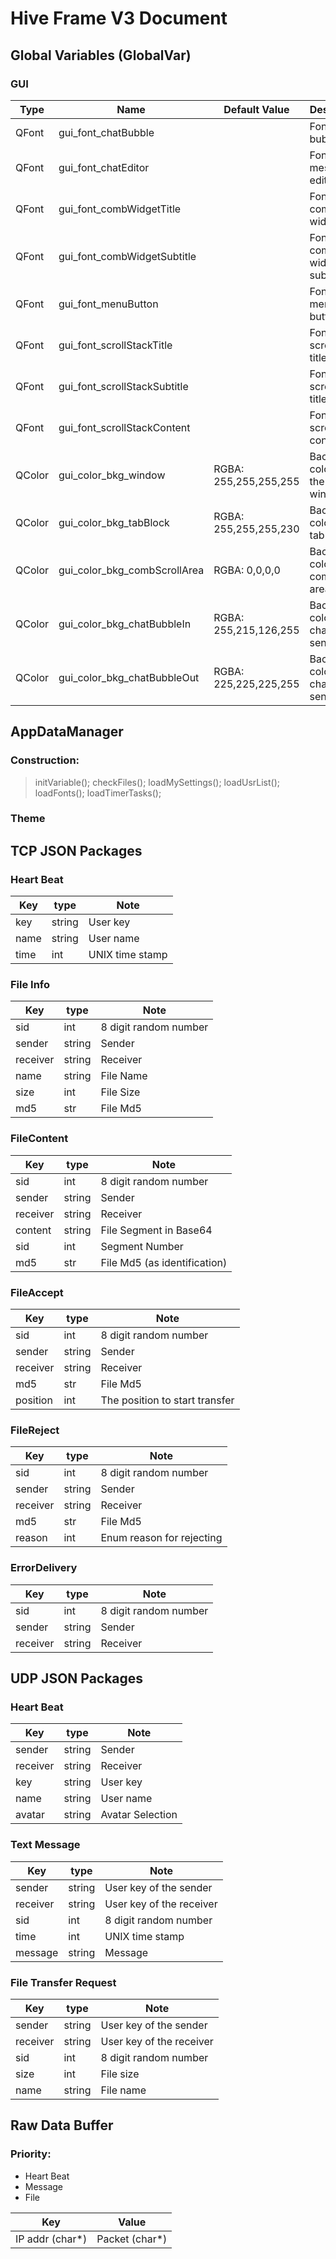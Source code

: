 # Hive Frame V3 Document
## Global Variables (GlobalVar)
### GUI

Type | Name | Default Value | Description
------- | ------- | ------- | -------
QFont | gui_font_chatBubble |  | Font in chat bubble
QFont | gui_font_chatEditor |  | Font in message editor
QFont | gui_font_combWidgetTitle |  | Font in comb widget title
QFont | gui_font_combWidgetSubtitle |  | Font in comb widget subtitle
QFont | gui_font_menuButton |  | Font in menu button
QFont | gui_font_scrollStackTitle |  | Font in scroll stack title
QFont | gui_font_scrollStackSubtitle |  | Font in scroll stack title
QFont | gui_font_scrollStackContent |  | Font in scroll stack content
QColor | gui_color_bkg_window | RGBA: 255,255,255,255 | Background color for the main window
QColor | gui_color_bkg_tabBlock | RGBA: 255,255,255,230 | Background color for tab block
QColor | gui_color_bkg_combScrollArea | RGBA: 0,0,0,0 | Background color for comb scroll area
QColor | gui_color_bkg_chatBubbleIn | RGBA: 255,215,126,255 | Background color in chat bubble sent in
QColor | gui_color_bkg_chatBubbleOut | RGBA: 225,225,225,255 | Background color in chat bubble sent out

## AppDataManager
### Construction: 
>  initVariable();
>  checkFiles();
>  loadMySettings();
>  loadUsrList();
>  loadFonts();
>  loadTimerTasks();

### Theme


## TCP JSON Packages
### Heart Beat
Key | type | Note
------- | ------- | -------
key | string | User key
name | string | User name
time | int | UNIX time stamp
### File Info
Key | type | Note
------- | ------- | -------
sid | int | 8 digit random number
sender | string | Sender
receiver | string | Receiver
name | string | File Name
size | int | File Size
md5 | str | File Md5

### FileContent
Key | type | Note
------- | ------- | -------
sid | int | 8 digit random number
sender | string | Sender
receiver | string | Receiver
content | string | File Segment in Base64
sid | int | Segment Number
md5 | str | File Md5 (as identification)

### FileAccept
Key | type | Note
------- | ------- | -------
sid | int | 8 digit random number
sender | string | Sender
receiver | string | Receiver
md5 | str | File Md5
position | int | The position to start transfer

### FileReject
Key | type | Note
------- | ------- | -------
sid | int | 8 digit random number
sender | string | Sender
receiver | string | Receiver
md5 | str | File Md5
reason | int | Enum reason for rejecting

### ErrorDelivery
Key | type | Note
------- | ------- | -------
sid | int | 8 digit random number
sender | string | Sender
receiver | string | Receiver


## UDP JSON Packages
### Heart Beat
Key | type | Note
------- | ------- | -------
sender | string | Sender
receiver | string | Receiver
key | string | User key
name | string | User name
avatar | string | Avatar Selection

### Text Message
Key | type | Note
------- | ------- | -------
sender | string | User key of the sender
receiver | string | User key of the receiver
sid | int | 8 digit random number
time | int | UNIX time stamp
message | string | Message

### File Transfer Request
Key | type | Note
------- | ------- | -------
sender | string | User key of the sender
receiver | string | User key of the receiver
sid | int | 8 digit random number
size | int | File size
name | string | File name

## Raw Data Buffer
### Priority:
* Heart Beat
* Message
* File

 Key | Value
------- | -------
IP addr (char\*) | Packet (char\*)




